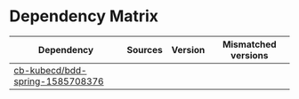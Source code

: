 # Dependency Matrix

Dependency | Sources | Version | Mismatched versions
---------- | ------- | ------- | -------------------
[cb-kubecd/bdd-spring-1585708376](https://github.com/cb-kubecd/bdd-spring-1585708376.git) |  | []() | 
